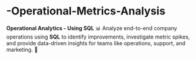 # -Operational-Metrics-Analysis
**Operational Analytics - Using SQL** 📊   Analyze end-to-end company operations using **SQL** to identify improvements, investigate metric spikes, and provide data-driven insights for teams like operations, support, and marketing. 🚀

